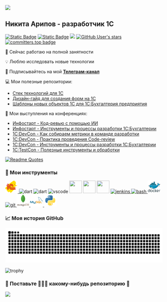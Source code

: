 ﻿<p><img src="https://capsule-render.vercel.app/api?type=waving&color=gradient&height=120&section=header"/></p>


<h2 align="left">Никита Арипов - разработчик 1С</h2>

[![Static Badge](https://img.shields.io/badge/my%20telegram-channel-blue)](https://t.me/AriN1C) [![Static Badge](https://img.shields.io/badge/infostart-profile-blue)](http://infostart.ru/profile/237528/) ![](https://komarev.com/ghpvc/?username=Oxotka&color=blue) [![GitHub User's stars](https://img.shields.io/github/stars/Oxotka?style=flat)](https://github.com/Oxotka?tab=repositories&q=&type=&language=&sort=stargazers) [![committers.top badge](https://user-badge.committers.top/russia/Oxotka.svg)](https://user-badge.committers.top/russia/Oxotka)

🏢 Сейчас работаю на полной занятности

💡 Люблю исследовать новые технологии

🚀 Подписывайтесь на мой [**Телеграм-канал**](https://t.me/+KZSbZ8N_eIA3NmQy)

💻 Мои полезные репозитории:
 * [Стек технологий для 1С](https://github.com/Oxotka/StackTechnologies1C)
 * [Дизайн-гайд для создания форм на 1С](https://github.com/Oxotka/1CDesignGuide)
 * [Шаблоны новых объектов 1С для 1С:Бухгалтерия предприятия](https://github.com/Oxotka/TemplatesNewObject1C)

📣 Мои выступления на конференциях:
 * [Инфостарт - Код-ревью с помощью ИИ](https://vkvideo.ru/video-42867005_456240512)
 * [Инфостарт - Инструменты и процессы разработки 1С:Бухгалтерии](https://youtu.be/tcZsDj93ey8?si=qtRT4S1_nB8fegqf)
 * [1C:DevCon - Как собираем метрики в команде разработки](https://m.vkvideo.ru/video-198342647_456239300?from=video)
 * [1С:DevCon - Практика проведения Code-review](https://youtu.be/BMAgiz2uEHA)
 * [1С:DevCon - Инструменты и процессы разработки 1С:Бухгалтерии](https://youtu.be/GeLbvkZuCi0?si=TQND39-mfHEr1gfH)
 * [1С:TestCon - Полезные инструменты и обработки](https://youtu.be/SDeysQc0K9w?si=qp0t5xbTvB_VbBla)
    
[![Readme Quotes](https://quotes-github-readme.vercel.app/api?type=horizontal&theme=light)](https://github.com/piyushsuthar/github-readme-quotes)

<h3 align="left">🚀 Мои инструменты</h3>
<p align="left"> 
<a href="https://v8.1c.ru" target="_blank"> <img src="https://github.com/Oxotka/Oxotka/blob/main/src/logo1cm.png" alt="1C" width="40" height="40"/> </a>
<img src="https://cdn.jsdelivr.net/gh/devicons/devicon/icons/dart/dart-original.svg" alt="dart" width="40" height="40"/>
<img src="https://cdn.jsdelivr.net/gh/devicons/devicon/icons/flutter/flutter-original.svg" alt="dart" width="40" height="40"/>
<img src="https://cdn.jsdelivr.net/gh/devicons/devicon/icons/vscode/vscode-original.svg" alt="vscode" width="40" height="40"/>
<img src="https://cdn.jsdelivr.net/gh/devicons/devicon/icons/xcode/xcode-original.svg" width="40" height="40"/>
<img src="https://cdn.jsdelivr.net/gh/devicons/devicon/icons/gitlab/gitlab-original-wordmark.svg" width="40" height="40"/>
<img src="https://cdn.jsdelivr.net/gh/devicons/devicon/icons/github/github-original-wordmark.svg" width="40" height="40"/>
<a href="https://www.jenkins.io" target="_blank"> <img src="https://www.vectorlogo.zone/logos/jenkins/jenkins-icon.svg" alt="jenkins" width="40" height="40"/> </a> 
<a href="https://www.gnu.org/software/bash/" target="_blank"> <img src="https://www.vectorlogo.zone/logos/gnu_bash/gnu_bash-icon.svg" alt="bash" width="40" height="40"/> </a> 
<a href="https://www.docker.com/" target="_blank"> <img src="https://raw.githubusercontent.com/devicons/devicon/master/icons/docker/docker-original-wordmark.svg" alt="docker" width="40" height="40"/> </a> 
<a href="https://git-scm.com/" target="_blank"> <img src="https://www.vectorlogo.zone/logos/git-scm/git-scm-icon.svg" alt="git" width="40" height="40"/> </a> 
<a href="https://www.mongodb.com/" target="_blank"> <img src="https://raw.githubusercontent.com/devicons/devicon/master/icons/mongodb/mongodb-original-wordmark.svg" alt="mongodb" width="40" height="40"/> </a> 
<a href="https://www.mysql.com/" target="_blank"> <img src="https://raw.githubusercontent.com/devicons/devicon/master/icons/mysql/mysql-original-wordmark.svg" alt="mysql" width="40" height="40"/> </a> 
<a href="https://www.python.org" target="_blank"> <img src="https://raw.githubusercontent.com/devicons/devicon/master/icons/python/python-original.svg" alt="python" width="40" height="40"/> </a>
</p>

<h3>📈 Моя история GitHub</h3>
<p><img src="https://github.com/Oxotka/Oxotka/blob/output/github-contribution-grid-snake.svg" alt="snake animation"/></p>

![trophy](https://github-profile-trophy.vercel.app/?username=oxotka&title=-Reviews,-PullRequest&theme=flat)

<h3 align="left">🫶 Поставьте 🌟🌟🌟 какому-нибудь репозиторию 🫶</h3>

<p align="left">
  <img src="https://capsule-render.vercel.app/api?type=waving&color=gradient&height=120&section=footer"/>
</p>
